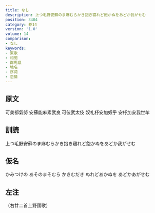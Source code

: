 ```yaml
---
title: なし
description: 上つ毛野安蘇のま麻むらかき抱き寝れど飽かぬをあどか我がせむ
position: 3404
category: 巻14
version: '1.0'
volume: 14
comparison:
- なし
keywords:
- 東歌
- 相聞
- 群馬県
- 地名
- 序詞
- 恋情
---
```


## 原文

可美都氣努 安蘇能麻素武良 可伎武太伎 奴礼杼安加奴乎 安杼加安我世牟

## 訓読

上つ毛野安蘇のま麻むらかき抱き寝れど飽かぬをあどか我がせむ

## 仮名

かみつけの あそのまそむら かきむだき ぬれどあかぬを あどかあがせむ

## 左注

（右廿二首上野國歌）
